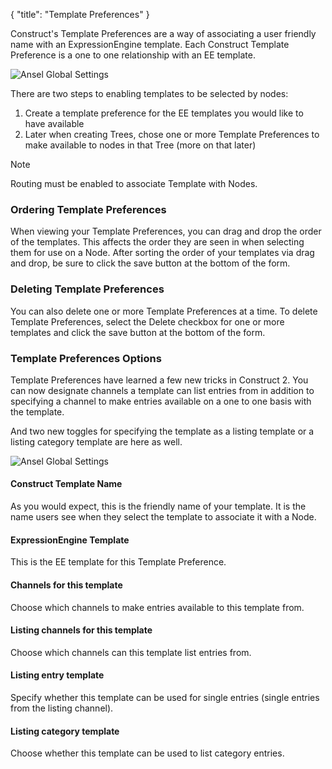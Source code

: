 {
    "title": "Template Preferences"
}

Construct's Template Preferences are a way of associating a user friendly name with an ExpressionEngine template. Each Construct Template Preference is a one to one relationship with an EE template.

<img alt="Ansel Global Settings" src="/uploads-static/software/construct/documentation/control-panel/construct-template-preferences.png" srcset="/uploads-static/software/construct/documentation/control-panel/construct-template-preferences.png 1x, /uploads-static/software/construct/documentation/control-panel/construct-template-preferences-2x.png 2x">

There are two steps to enabling templates to be selected by nodes:

1. Create a template preference for the EE templates you would like to have available
2. Later when creating Trees, chose one or more Template Preferences to make available to nodes in that Tree (more on that later)

<div class="Note">
    <div class="Note__Title">
        Note
    </div>
    <div class="Note__Body">
        <p>Routing must be enabled to associate Template with Nodes.</p>
    </div>
</div>

### Ordering Template Preferences

When viewing your Template Preferences, you can drag and drop the order of the templates. This affects the order they are seen in when selecting them for use on a Node. After sorting the order of your templates via drag and drop, be sure to click the save button at the bottom of the form.

### Deleting Template Preferences

You can also delete one or more Template Preferences at a time. To delete Template Preferences, select the Delete checkbox for one or more templates and click the save button at the bottom of the form.

### Template Preferences Options

Template Preferences have learned a few new tricks in Construct 2. You can now designate channels a template can list entries from in addition to specifying a channel to make entries available on a one to one basis with the template.

And two new toggles for specifying the template as a listing template or a listing category template are here as well.

<img alt="Ansel Global Settings" src="/uploads-static/software/construct/documentation/control-panel/construct-template-preference.png" srcset="/uploads-static/software/construct/documentation/control-panel/construct-template-preference.png 1x, /uploads-static/software/construct/documentation/control-panel/construct-template-preference-2x.png 2x">

#### Construct Template Name

As you would expect, this is the friendly name of your template. It is the name users see when they select the template to associate it with a Node.

#### ExpressionEngine Template

This is the EE template for this Template Preference.

#### Channels for this template

Choose which channels to make entries available to this template from.

#### Listing channels for this template

Choose which channels can this template list entries from.

#### Listing entry template

Specify whether this template can be used for single entries (single entries from the listing channel).

#### Listing category template

Choose whether this template can be used to list category entries.
